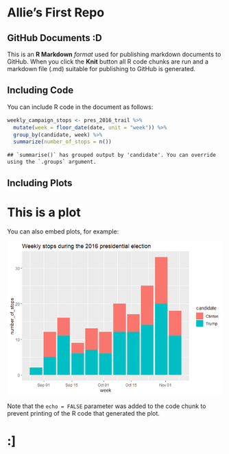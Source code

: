 Allie’s First Repo
================

## GitHub Documents :D

This is an **R Markdown** *format* used for publishing markdown
documents to GitHub. When you click the **Knit** button all R code
chunks are run and a markdown file (.md) suitable for publishing to
GitHub is generated.

## Including Code

You can include R code in the document as follows:

``` r
weekly_campaign_stops <- pres_2016_trail %>% 
  mutate(week = floor_date(date, unit = "week")) %>% 
  group_by(candidate, week) %>% 
  summarize(number_of_stops = n())
```

    ## `summarise()` has grouped output by 'candidate'. You can override using the `.groups` argument.

## Including Plots

# This is a plot

You can also embed plots, for example:

![](README_files/figure-gfm/pressure-1.png)<!-- -->

Note that the `echo = FALSE` parameter was added to the code chunk to
prevent printing of the R code that generated the plot.

# :\]
